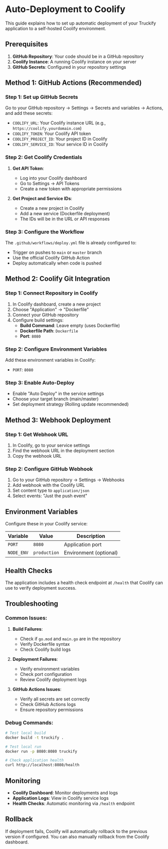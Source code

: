 # Auto-Deployment to Coolify

This guide explains how to set up automatic deployment of your Truckify application to a self-hosted Coolify environment.

## Prerequisites

1. **GitHub Repository**: Your code should be in a GitHub repository
2. **Coolify Instance**: A running Coolify instance on your server
3. **GitHub Secrets**: Configured in your repository settings

## Method 1: GitHub Actions (Recommended)

### Step 1: Set up GitHub Secrets

Go to your GitHub repository → Settings → Secrets and variables → Actions, and add these secrets:

- `COOLIFY_URL`: Your Coolify instance URL (e.g., `https://coolify.yourdomain.com`)
- `COOLIFY_TOKEN`: Your Coolify API token
- `COOLIFY_PROJECT_ID`: Your project ID in Coolify
- `COOLIFY_SERVICE_ID`: Your service ID in Coolify

### Step 2: Get Coolify Credentials

1. **Get API Token**:
   - Log into your Coolify dashboard
   - Go to Settings → API Tokens
   - Create a new token with appropriate permissions

2. **Get Project and Service IDs**:
   - Create a new project in Coolify
   - Add a new service (Dockerfile deployment)
   - The IDs will be in the URL or API responses

### Step 3: Configure the Workflow

The `.github/workflows/deploy.yml` file is already configured to:
- Trigger on pushes to `main` or `master` branch
- Use the official Coolify GitHub Action
- Deploy automatically when code is pushed

## Method 2: Coolify Git Integration

### Step 1: Connect Repository in Coolify

1. In Coolify dashboard, create a new project
2. Choose "Application" → "Dockerfile"
3. Connect your GitHub repository
4. Configure build settings:
   - **Build Command**: Leave empty (uses Dockerfile)
   - **Dockerfile Path**: `Dockerfile`
   - **Port**: `8080`

### Step 2: Configure Environment Variables

Add these environment variables in Coolify:
- `PORT`: `8080`

### Step 3: Enable Auto-Deploy

- Enable "Auto Deploy" in the service settings
- Choose your target branch (main/master)
- Set deployment strategy (Rolling update recommended)

## Method 3: Webhook Deployment

### Step 1: Get Webhook URL

1. In Coolify, go to your service settings
2. Find the webhook URL in the deployment section
3. Copy the webhook URL

### Step 2: Configure GitHub Webhook

1. Go to your GitHub repository → Settings → Webhooks
2. Add webhook with the Coolify URL
3. Set content type to `application/json`
4. Select events: "Just the push event"

## Environment Variables

Configure these in your Coolify service:

| Variable | Value | Description |
|----------|-------|-------------|
| `PORT` | `8080` | Application port |
| `NODE_ENV` | `production` | Environment (optional) |

## Health Checks

The application includes a health check endpoint at `/health` that Coolify can use to verify deployment success.

## Troubleshooting

### Common Issues:

1. **Build Failures**:
   - Check if `go.mod` and `main.go` are in the repository
   - Verify Dockerfile syntax
   - Check Coolify build logs

2. **Deployment Failures**:
   - Verify environment variables
   - Check port configuration
   - Review Coolify deployment logs

3. **GitHub Actions Issues**:
   - Verify all secrets are set correctly
   - Check GitHub Actions logs
   - Ensure repository permissions

### Debug Commands:

```bash
# Test local build
docker build -t truckify .

# Test local run
docker run -p 8080:8080 truckify

# Check application health
curl http://localhost:8080/health
```

## Monitoring

- **Coolify Dashboard**: Monitor deployments and logs
- **Application Logs**: View in Coolify service logs
- **Health Checks**: Automatic monitoring via `/health` endpoint

## Rollback

If deployment fails, Coolify will automatically rollback to the previous version if configured. You can also manually rollback from the Coolify dashboard. 